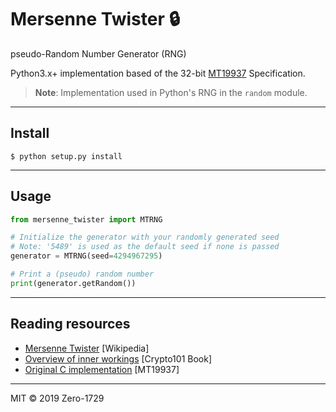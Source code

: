 # Mersenne Twister :lock:

pseudo-Random Number Generator (RNG)

Python3.x+ implementation based of the 32-bit [MT19937](http://www.math.sci.hiroshima-u.ac.jp/~m-mat/MT/emt.html) Specification.

> **Note**: Implementation used in Python's RNG in the `random` module.

---

## Install

```
$ python setup.py install
```

---

## Usage

```py
from mersenne_twister import MTRNG

# Initialize the generator with your randomly generated seed
# Note: '5489' is used as the default seed if none is passed
generator = MTRNG(seed=4294967295)

# Print a (pseudo) random number
print(generator.getRandom())
```

---

## Reading resources

- [Mersenne Twister](https://wikipedia.org/wiki/Mersenne_Twister) [Wikipedia]
- [Overview of inner workings](https://www.github.com/crypto101/book) [Crypto101 Book]
- [Original C implementation](http://www.math.sci.hiroshima-u.ac.jp/~m-mat/MT/emt.html) [MT19937]

---

MIT &copy; 2019 Zero-1729
